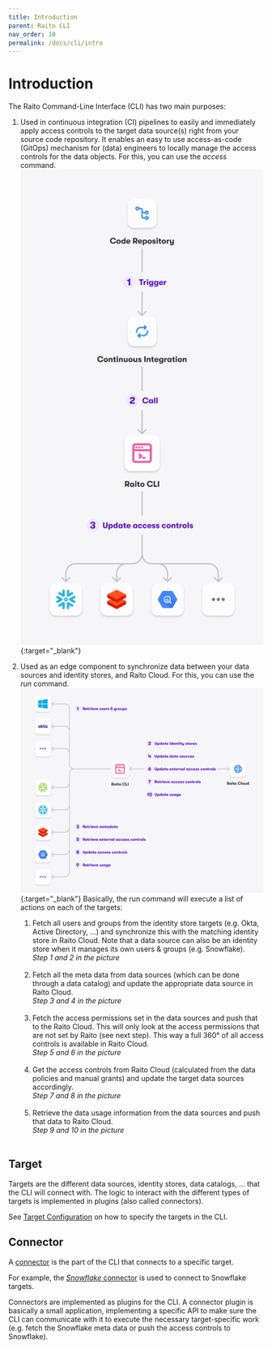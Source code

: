 ```yaml
---
title: Introduction
parent: Raito CLI
nav_order: 10
permalink: /docs/cli/intro
---
```

# Introduction
The Raito Command-Line Interface (CLI) has two main purposes:

1. Used in continuous integration (CI) pipelines to easily and immediately apply access controls to the target data source(s) right from your source code repository. It enables an easy to use access-as-code (GitOps) mechanism for (data) engineers to locally manage the access controls for the data objects. 
For this, you can use the *access* command.
[![CLI GitOps Overview](/assets/images/cli-gitops-overview.png)](/assets/images/cli-gitops-overview.png){:target="_blank"}
   
1. Used as an edge component to synchronize data between your data sources and identity stores, and Raito Cloud. 
For this, you can use the *run* command.
[![CLI GitOps Overview](/assets/images/raito-integration-overview.png)](/assets/images/raito-integration-overview.png){:target="_blank"}
Basically, the run command will execute a list of actions on each of the targets:
    1. Fetch all users and groups from the identity store targets (e.g. Okta, Active Directory, ...) and synchronize this with the matching identity store in Raito Cloud. Note that a data source can also be an identity store when it manages its own users & groups (e.g. Snowflake).<br>
    *Step 1 and 2 in the picture*<br><br>
    1. Fetch all the meta data from data sources (which can be done through a data catalog) and update the appropriate data source in Raito Cloud.<br>
    *Step 3 and 4 in the picture*<br><br>
    1. Fetch the access permissions set in the data sources and push that to the Raito Cloud. This will only look at the access permissions that are not set by Raito (see next step). This way a full 360° of all access controls is available in Raito Cloud.<br>
    *Step 5 and 6 in the picture*<br><br>
    1. Get the access controls from Raito Cloud (calculated from the data policies and manual grants) and update the target data sources accordingly.<br>
    *Step 7 and 8 in the picture*<br><br>
    1. Retrieve the data usage information from the data sources and push that data to Raito Cloud.<br>
    *Step 9 and 10 in the picture*<br><br>

## Target
Targets are the different data sources, identity stores, data catalogs, ... that the CLI will connect with. The logic to interact with the different types of targets is implemented in plugins (also called connectors).
 
See [Target Configuration](/docs/cli/configuration#targets) on how to specify the targets in the CLI.

## Connector
A [connector](/docs/cli/connectors) is the part of the CLI that connects to a specific target.

For example, the [*Snowflake* connector](/docs/cli/connectors/snowflake) is used to connect to Snowflake targets.

Connectors are implemented as plugins for the CLI. A connector plugin is basically a small application, implementing a specific API to make sure the CLI can communicate with it to execute the necessary target-specific work (e.g. fetch the Snowflake meta data or push the access controls to Snowflake).